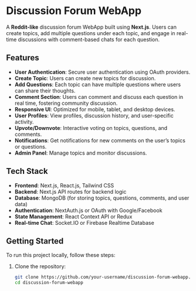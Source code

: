 # Discussion Forum WebApp

A **Reddit-like** discussion forum WebApp built using **Next.js**. Users can create topics, add multiple questions under each topic, and engage in real-time discussions with comment-based chats for each question.

## Features

- **User Authentication**: Secure user authentication using OAuth providers.
- **Create Topic**: Users can create new topics for discussion.
- **Add Questions**: Each topic can have multiple questions where users can share their thoughts.
- **Comment Section**: Users can comment and discuss each question in real time, fostering community discussion.
- **Responsive UI**: Optimized for mobile, tablet, and desktop devices.
- **User Profiles**: View profiles, discussion history, and user-specific activity.
- **Upvote/Downvote**: Interactive voting on topics, questions, and comments.
- **Notifications**: Get notifications for new comments on the user’s topics or questions.
- **Admin Panel**: Manage topics and monitor discussions.

## Tech Stack

- **Frontend**: Next.js, React.js, Tailwind CSS
- **Backend**: Next.js API routes for backend logic
- **Database**: MongoDB (for storing topics, questions, comments, and user data)
- **Authentication**: NextAuth.js or OAuth with Google/Facebook
- **State Management**: React Context API or Redux
- **Real-time Chat**: Socket.IO or Firebase Realtime Database

## Getting Started

To run this project locally, follow these steps:

1. Clone the repository:

   ```bash
   git clone https://github.com/your-username/discussion-forum-webapp.git
   cd discussion-forum-webapp
